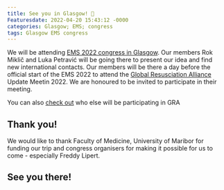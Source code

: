 ```yaml
---
title: See you in Glasgow! 🏴󠁧󠁢󠁳󠁣󠁴󠁿
Featuresdate: 2022-04-20 15:43:12 -0000
categories: Glasgow; EMS; congress
tags: Glasgow EMS congress
---
```


We will be attending [EMS 2022 congress in Glasgow](https://emseurope.org). Our members Rok Miklič and Luka Petravić will be going there to present our idea and find new international contacts. Our members will be there a day before the official start of the EMS 2022 to attend the [Global Resusciation Alliance](https://www.globalresuscitationalliance.org) Update Meetin 2022. We are honoured to be invited to participate in their meeting.

You can also [check out](https://siohca.um.si//assets/pdf/GRA_participants_2022.pdf) who else will be participating in GRA 

## Thank you!

We would like to thank Faculty of Medicine, University of Maribor for funding our trip and congress organisers for making it possible for us to come - especially Freddy Lipert.

## See you there!
